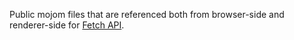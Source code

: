 Public mojom files that are referenced both from browser-side and renderer-side
for [Fetch API](https://fetch.spec.whatwg.org/#fetch-api).
